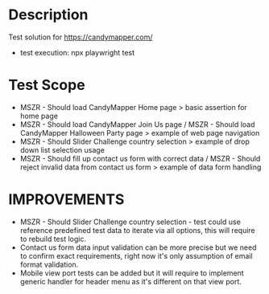 # Description
Test solution for https://candymapper.com/
- test execution: npx playwright test

# Test Scope
- MSZR - Should load CandyMapper Home page > basic assertion for home page
- MSZR - Should load CandyMapper Join Us page / MSZR - Should load CandyMapper Halloween Party page > example of web page navigation
- MSZR - Should Slider Challenge country selection > example of drop down list selection usage
- MSZR - Should fill up contact us form with correct data / MSZR - Should reject invalid data from contact us form > example of data form handling

# IMPROVEMENTS
- MSZR - Should Slider Challenge country selection - test could use reference predefined test data to iterate via all options, this will require to rebuild test logic.
- Contact us form data input validation can be more precise but we need to confirm exact requirements, right now it's only assumption of email format validation.
- Mobile view port tests can be added but it will require to implement generic handler for header menu as it's different on that view port.
